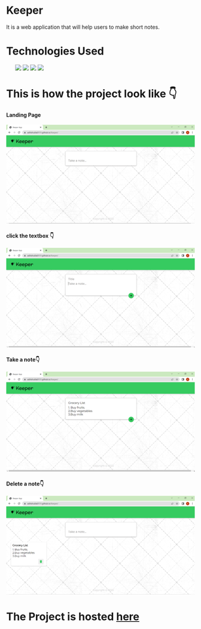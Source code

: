 <h1>Keeper</h1>
<p>It is a web application that will help users to make short notes.</p>

<h1>Technologies Used</h1>
<ul>
  <img src="https://img.shields.io/badge/React-20232A?style=for-the-badge&logo=react&logoColor=61DAFB" />
  <img src="https://img.shields.io/badge/HTML5-E34F26?style=for-the-badge&logo=html5&logoColor=white" />
  <img src="https://img.shields.io/badge/CSS3-1572B6?style=for-the-badge&logo=css3&logoColor=white" />
  <img src="https://img.shields.io/badge/JavaScript-323330?style=for-the-badge&logo=javascript&logoColor=F7DF1E" />
</ul>
<h1>This is how the project look like 👇</h1>
<h4>Landing Page</h4>
<img src="Screenshots/Landing.png"/>
<h4>click the textbox 👇</h4>
<img src="Screenshots/SS2.png"/>
<h4>Take a note👇</h4>
<img src="Screenshots/SS3.png"/>
<h4>Delete a note👇</h4>
<img src="Screenshots/SS4.png"/>

<h1>The Project is hosted <a href="https://aditishukla0111.github.io/Keeper/">here</a></h1>
  
